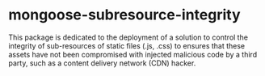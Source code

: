 # mongoose-subresource-integrity
This package is dedicated to the deployment of a solution to control the integrity of sub-resources of static files (.js, .css) to ensures that these assets have not been compromised with injected malicious code by a third party, such as a content delivery network (CDN) hacker.
